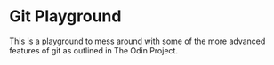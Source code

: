 # Git Playground

This is a playground to mess around with some of the more advanced features of git as outlined in The Odin Project.